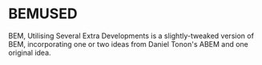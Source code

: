 # BEMUSED
BEM, Utilising Several Extra Developments is a slightly-tweaked version of BEM, incorporating one or two ideas from Daniel Tonon's ABEM and one original idea.
